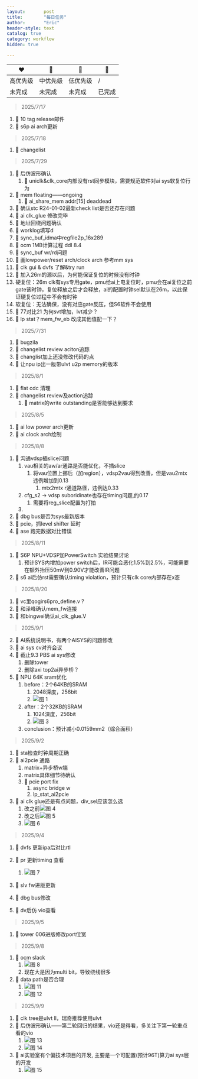 ```yaml
---
layout:       post
title:        "每日任务"
author:       "Eric"
header-style: text
catalog: true
category: workflow
hidden: true

---
```



❤️|💛|💙|💚|
--|--|--|--
高优先级|中优先级|低优先级|/
未完成|未完成|未完成|已完成


> 2025/7/17  
1. 💚 10 tag release邮件
2. 💚 s6p ai arch更新  

> 2025/7/18  
1. 💚 changelist  

> 2025/7/29  
1. 💚 后仿波形确认
   1. 💚 uniclk&clk_core内部没有rst同步模块，需要规范软件对ai sys软复位行为
2. 💚 mem floating——ongoing
   1. 💚 ai_share_mem addr[15] deaddead
3. 💚 确认stc R24-01-02最新check list是否还存在问题
4. 💚 ai clk_glue 修改完毕 
5. 💚 地址回绕问题确认
6. 💚 worklog填写d 
7. 💚 sync_buf_idma中regfile2p_16x289
8. 💚 ocm 1MB计算过程 ddl 8.4
9.  🔵 sync_buf wr/rd问题
10. 🔵 画lowpower/reset arch/clock arch 参考mm sys 
11. 🔵 clk gui & dvfs 了解&try run
12. 💚 加入26m的源以后，为何能保证复位的时候没有时钟
   1. 硬复位：26m clk有sys专用gate，pmu给ai上电复位时，pmu会在ai复位之前gate该时钟，复位释放之后才会释放，ai的配置时钟sel默认在26m，以此保证硬复位过程中不会有时钟
   2. 软复位：无法确保，没有对应gate反压，但S6软件不会使用
13. 💚 77对比21 为何svt增加，lvt减少？
14. 💚 lp stat？mem_fw_eb 改成其他值配一下？

> 2025/7/31
1. 💚 bugzila  
2. 💚 changelist review aciton追踪  
2. 💚 changlist加上还没修改代码的点
3. 💚 让npu ip出一版带ulvt u2p memory的版本

> 2025/8/1
1. 💚 flat cdc  清理
2. 💚 changelist review及action追踪
   1. 💚 matrix的write outstanding是否能够达到要求

> 2025/8/5
1. 💚 ai low power arch更新
2.  💚 ai clock arch绘制

> 2025/8/8
1. 💚 沟通vdsp插slice问题
   1. vau相关的aw/ar通路是否能优化，不插slice
      1. 将vau位置上挪后（加region），vdsp2vau得到改善，但是vau2mtx 违例增加到0.13
         1. mtx2mtx r通道路径，违例达0.33
   2. cfg_s2 -> vdsp suboridinate也存在timing问题,约0.17
      1. 需要将reg_slice配置为打拍
   3. 
2. 💚 dbg bus是否为sys最新版本 
3. 💚 pcie，抓level shifter 延时
4. 💚 ase 跑完数据对比错误

> 2025/8/11
1. 💚 S6P NPU+VDSP加PowerSwitch 实验结果讨论
   1. 预计SYS内增加power switch后，IR可能会恶化1.5%到2.5%，可能需要在额外抬压50mV到0.90V才能改善IR问题
2. 💚 s6 ai后仿rst需要确认timing violation，预计只有clk core内部存在x态

> 2025/8/20
1. 💙 vc里qogirs6pro_define.v ?
2. 💚 和泽峰确认mem_fw连接
3. 💚 和bingwei确认ai_clk_glue.V


> 2025/9/1


2. 💚 AI系统说明书，有两个AISYS的问题修改
3. 💚 ai sys cv对齐会议
4. 💚 截止9.3 PBS ai sys修改
   1. 删除tower
   2. 删除axi top2ai异步桥？
5. 💙 NPU 64K sram优化
   1. before：2个64KB的SRAM
      1. 2048深度，256bit
      2. ![图 1](https://cdn.jsdelivr.net/gh/skycity11/picture@master/pic/ccfbb1c409663c46b5223d2147352a7c6421d823e01481549258c9c3b35d5b24.png)  
   2. after：2个32KB的SRAM
      1. 1024深度，256bit
      2. ![图 3](https://cdn.jsdelivr.net/gh/skycity11/picture@master/pic/1d41551bfc81a2b5166787c6a0cccbd32418a55d15da87c1d10c5bb816639611.png)  
   3. conclusion：预计减小0.0159mm2（综合面积）
 
> 2025/9/2
1. 💛 sta检查时钟周期正确
2. 💛 ai2pcie 通路
   1.  matrix+异步桥w端
   2.  matrix具体细节待确认
   3.  💚 pcie port fix
       1.  async bridge w
       2.  lp_stat_ai2pcie
3. 💚 ai clk glue还是有点问题，div_sel应该怎么选
    1.  改之前![图 4](https://cdn.jsdelivr.net/gh/skycity11/picture@master/pic/1e263fedcc688a0b1e2ebc3c7db153f731d9208144ef384f9b57b25d77d8f6b2.png)  
    2.  改之后![图 5](https://cdn.jsdelivr.net/gh/skycity11/picture@master/pic/ce16c95b67a97ec205173641748c18f21a0185671b3717e983d22c4ebc8dc288.png)  
    3.  ![图 6](https://cdn.jsdelivr.net/gh/skycity11/picture@master/pic/bf9ed745bc10079bcf3ecb2830e2b906642b514c469c48d51a20b1338c226439.png)  



> 2025/9/4
1. 💛 dvfs 更新ipa后对比rtl
2. 💛 pr 更新timing 查看
   1. ![图 7](https://cdn.jsdelivr.net/gh/skycity11/picture@master/pic/87871bbb9b3ce2c2215a157c89abb530c4b19ac18c1538bc07fd12de21db8452.png)  

3. 💛 slv fw进版更新
4. 💛 dbg bus修改
5. 💛 dv后仿 vio查看

> 2025/9/5
1. 💚 tower 006进版修改port位宽


> 2025/9/8
1. 💛 ocm slack
   1. ![图 8](https://cdn.jsdelivr.net/gh/skycity11/picture@master/pic/6162b7d837c28ae1113cf02e265a1e5210ff9c1c2d24e9e615af62161e967153.png)  
   2. 现在大是因为multi bit，导致绕线很多
2. 💛 data path是否合理
   1. ![图 11](https://cdn.jsdelivr.net/gh/skycity11/picture@master/pic/9e893551bbad432bba1a0903feaa10b6730b37621c79c8dd641f6c1fb6f334c6.png)  
   2. ![图 12](https://cdn.jsdelivr.net/gh/skycity11/picture@master/pic/e8cb201f2e6e7fb21f67b8e867ccb939f6ae1d60d84ffd83e335c54322e1da80.png)  

> 2025/9/9
1. 💛 clk tree是ulvt ll，瑞奇推荐使用ulvt
2. 💛 后仿波形确认——第二轮回归的结果，vio还是得看，多关注下第一轮重点看的vio
   1. ![图 13](https://cdn.jsdelivr.net/gh/skycity11/picture@master/pic/aedb4441c4bfeca2e3f6e9f84018d2351112078f1baffb39b84166b96bcdb50f.png)  
   2. ![图 14](https://cdn.jsdelivr.net/gh/skycity11/picture@master/pic/92c102f884f2a7702d1319b9db13c26324250531b04c86d1c973a771bd543a1c.png)   
3. 💙 ai实验室有个偏技术项目的开发, 主要是一个可配置(预计96T)算力ai sys层的开发
   1. ![图 15](https://cdn.jsdelivr.net/gh/skycity11/picture@master/pic/9b7ae9b1596473eba2734603d6a5bc7569ce2cd7ab96ba672f4c8811448a1683.png)  


